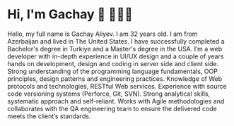 # Hi, I'm Gachay 👋 👨🏻‍💻

 Hello, my full name is Gachay Aliyev. I am 32 years old. I am from Azerbaijan and lived in The United States. I have successfully completed a Bachelor's degree in Turkiye and a Master's degree in the USA. I’m a web developer with in-depth experience in UI/UX design and a couple of years hands on development, design and coding in server side and client side. Strong understanding of the programming language fundamentals, OOP principles, design patterns and engineering practices. Knowledge of Web protocols and technologies, RESTful Web services. Experience with source code versioning systems (Perforce, Git, SVN). Strong analytical skills, systematic approach and self-reliant. Works with Agile methodologies and collaborates with the QA engineering team to ensure the delivered code meets the client’s standards.
